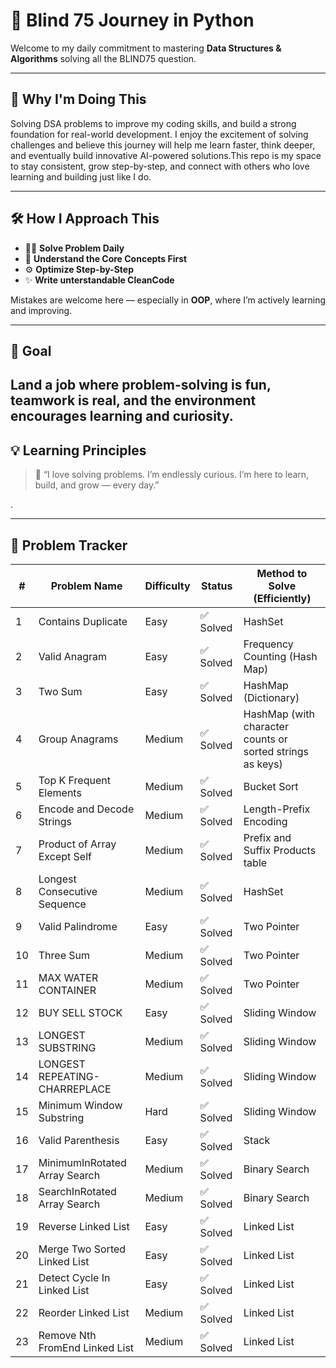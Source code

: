 # 🧠 Blind 75 Journey in Python

Welcome to my daily commitment to mastering **Data Structures & Algorithms** solving all the BLIND75 question.

---

## 🎯 Why I'm Doing This

Solving DSA problems to improve my coding skills, and build a strong foundation for real-world development.
I enjoy the excitement of solving challenges and believe this journey will help me learn faster, think deeper, and eventually build innovative AI-powered solutions.This repo is my space to stay consistent, grow step-by-step, and connect with others who love learning and building just like I do.

---

## 🛠️ How I Approach This

- 👨‍💻 **Solve Problem Daily**
- 🧩 **Understand the Core Concepts First**
- ⚙️ **Optimize Step-by-Step**
- ✨ **Write unterstandable CleanCode**

Mistakes are welcome here — especially in **OOP**, where I’m actively learning and improving.

---

## 🚀 Goal

## Land a job where **problem-solving is fun**, teamwork is real, and the environment encourages learning and curiosity.

## 💡 Learning Principles

> 💬 “I love solving problems. I’m endlessly curious. I’m here to learn, build, and grow — every day.”

.

---

## 🧩 Problem Tracker

| #   | Problem Name                   | Difficulty | Status    | Method to Solve (Efficiently)                             |
| --- | ------------------------------ | ---------- | --------- | --------------------------------------------------------- |
| 1   | Contains Duplicate             | Easy       | ✅ Solved | HashSet                                                   |
| 2   | Valid Anagram                  | Easy       | ✅ Solved | Frequency Counting (Hash Map)                             |
| 3   | Two Sum                        | Easy       | ✅ Solved | HashMap (Dictionary)                                      |
| 4   | Group Anagrams                 | Medium     | ✅ Solved | HashMap (with character counts or sorted strings as keys) |
| 5   | Top K Frequent Elements        | Medium     | ✅ Solved | Bucket Sort                                               |
| 6   | Encode and Decode Strings      | Medium     | ✅ Solved | Length-Prefix Encoding                                    |
| 7   | Product of Array Except Self   | Medium     | ✅ Solved | Prefix and Suffix Products table                          |
| 8   | Longest Consecutive Sequence   | Medium     | ✅ Solved | HashSet                                                   |
| 9   | Valid Palindrome               | Easy       | ✅ Solved | Two Pointer                                               |
| 10  | Three Sum                      | Medium     | ✅ Solved | Two Pointer                                               |
| 11  | MAX WATER CONTAINER            | Medium     | ✅ Solved | Two Pointer                                               |
| 12  | BUY SELL STOCK                 | Easy       | ✅ Solved | Sliding Window                                            |
| 13  | LONGEST SUBSTRING              | Medium     | ✅ Solved | Sliding Window                                            |
| 14  | LONGEST REPEATING-CHARREPLACE  | Medium     | ✅ Solved | Sliding Window                                            |
| 15  | Minimum Window Substring       | Hard       | ✅ Solved | Sliding Window                                            |
| 16  | Valid Parenthesis              | Easy       | ✅ Solved | Stack                                                     |
| 17  | MinimumInRotated Array Search  | Medium     | ✅ Solved | Binary Search                                             |
| 18  | SearchInRotated Array Search   | Medium     | ✅ Solved | Binary Search                                             |
| 19  | Reverse Linked List            | Easy       | ✅ Solved | Linked List                                               |
| 20  | Merge Two Sorted Linked List   | Easy       | ✅ Solved | Linked List                                               |
| 21  | Detect Cycle In Linked List    | Easy       | ✅ Solved | Linked List                                               |
| 22  | Reorder Linked List            | Medium     | ✅ Solved | Linked List                                               |
| 23  | Remove Nth FromEnd Linked List | Medium     | ✅ Solved | Linked List                                               |
